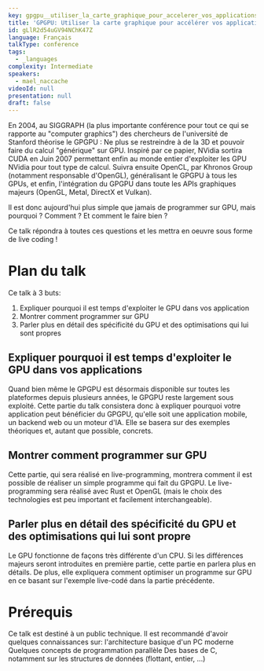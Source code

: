 ```yaml
---
key: gpgpu__utiliser_la_carte_graphique_pour_accelerer_vos_applications_
title: 'GPGPU: Utiliser la carte graphique pour accélérer vos applications!'
id: gLlR2d54uGV94NChK47Z
language: Français
talkType: conference
tags:
  - _languages
complexity: Intermediate
speakers:
  - mael_naccache
videoId: null
presentation: null
draft: false
---
```

En 2004, au SIGGRAPH (la plus importante conférence pour tout ce qui se rapporte au "computer graphics") des chercheurs de l'université de Stanford théorise le GPGPU : Ne plus se restreindre à de la 3D et pouvoir  faire du calcul "générique" sur GPU. Inspiré par ce papier, NVidia sortira CUDA en Juin 2007 permettant enfin au monde entier d'exploiter les GPU NVidia pour tout type de calcul. Suivra ensuite OpenCL, par Khronos Group (notamment responsable d'OpenGL), généralisant le GPGPU à tous les GPUs, et enfin, l'intégration du GPGPU dans toute les APIs graphiques majeurs (OpenGL, Metal, DirectX et Vulkan).

Il est donc aujourd'hui plus simple que jamais de programmer sur GPU, mais pourquoi ? Comment ? Et comment le faire bien ?

Ce talk répondra à toutes ces questions et les mettra en oeuvre sous forme de live coding !

# Plan du talk
Ce talk à 3 buts:
1. Expliquer pourquoi il est temps d'exploiter le GPU dans vos application
2. Montrer comment programmer sur GPU
3. Parler plus en détail des spécificité du GPU et des optimisations qui lui sont propres

## Expliquer pourquoi il est temps d'exploiter le GPU dans vos applications
Quand bien même le GPGPU est désormais disponible sur toutes les plateformes depuis plusieurs années, le GPGPU reste largement sous exploité. Cette partie du talk consistera donc à expliquer pourquoi votre application peut bénéficier du GPGPU, qu'elle soit une application mobile, un backend web ou un moteur d'IA. Elle se basera sur des exemples théoriques et, autant que possible, concrets.

## Montrer comment programmer sur GPU
Cette partie, qui sera réalisé en live-programming, montrera comment il est possible de réaliser un simple programme qui fait du GPGPU. Le live-programming sera réalisé avec Rust et OpenGL (mais le choix des technologies est peu important et facilement interchangeable).

## Parler plus en détail des spécificité du GPU et des optimisations qui lui sont propre
Le GPU fonctionne de façons très différente d'un CPU. Si les différences majeurs seront introduites en première partie, cette partie en parlera plus en détails. De plus, elle expliquera comment optimiser un programme sur GPU en ce basant sur l'exemple live-codé dans la partie précédente.

# Prérequis
Ce talk est destiné à un public technique. Il est recommandé d'avoir quelques connaissances sur:
l'architecture basique d'un PC moderne
Quelques concepts de programmation parallèle
Des bases de C, notamment sur les structures de données (flottant, entier, ...)